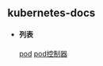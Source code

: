 ## kubernetes-docs

+ #### 列表

    [pod](https://github.com/ylzyqt/kubernetes-integration/blob/master/train/yaml/pod/pod.md)
    [pod控制器](https://github.com/ylzyqt/kubernetes-integration/blob/master/train/yaml/pod_controller/pod_controller.md)          
         
                 
                
